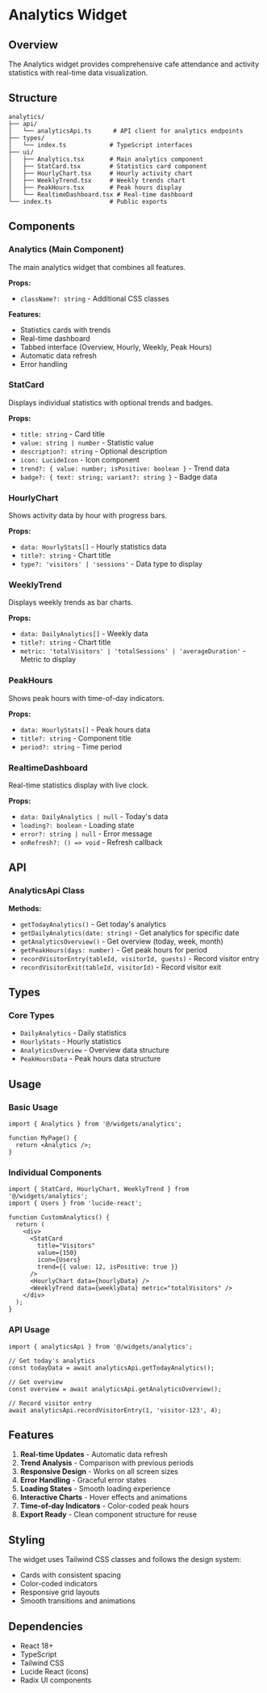 # Analytics Widget

## Overview

The Analytics widget provides comprehensive cafe attendance and activity statistics with real-time data visualization.

## Structure

```
analytics/
├── api/
│   └── analyticsApi.ts      # API client for analytics endpoints
├── types/
│   └── index.ts            # TypeScript interfaces
├── ui/
│   ├── Analytics.tsx       # Main analytics component
│   ├── StatCard.tsx        # Statistics card component
│   ├── HourlyChart.tsx     # Hourly activity chart
│   ├── WeeklyTrend.tsx     # Weekly trends chart
│   ├── PeakHours.tsx       # Peak hours display
│   └── RealtimeDashboard.tsx # Real-time dashboard
└── index.ts                # Public exports
```

## Components

### Analytics (Main Component)
The main analytics widget that combines all features.

**Props:**
- `className?: string` - Additional CSS classes

**Features:**
- Statistics cards with trends
- Real-time dashboard
- Tabbed interface (Overview, Hourly, Weekly, Peak Hours)
- Automatic data refresh
- Error handling

### StatCard
Displays individual statistics with optional trends and badges.

**Props:**
- `title: string` - Card title
- `value: string | number` - Statistic value
- `description?: string` - Optional description
- `icon: LucideIcon` - Icon component
- `trend?: { value: number; isPositive: boolean }` - Trend data
- `badge?: { text: string; variant?: string }` - Badge data

### HourlyChart
Shows activity data by hour with progress bars.

**Props:**
- `data: HourlyStats[]` - Hourly statistics data
- `title?: string` - Chart title
- `type?: 'visitors' | 'sessions'` - Data type to display

### WeeklyTrend
Displays weekly trends as bar charts.

**Props:**
- `data: DailyAnalytics[]` - Weekly data
- `title?: string` - Chart title
- `metric: 'totalVisitors' | 'totalSessions' | 'averageDuration'` - Metric to display

### PeakHours
Shows peak hours with time-of-day indicators.

**Props:**
- `data: HourlyStats[]` - Peak hours data
- `title?: string` - Component title
- `period?: string` - Time period

### RealtimeDashboard
Real-time statistics display with live clock.

**Props:**
- `data: DailyAnalytics | null` - Today's data
- `loading?: boolean` - Loading state
- `error?: string | null` - Error message
- `onRefresh?: () => void` - Refresh callback

## API

### AnalyticsApi Class

**Methods:**
- `getTodayAnalytics()` - Get today's analytics
- `getDailyAnalytics(date: string)` - Get analytics for specific date
- `getAnalyticsOverview()` - Get overview (today, week, month)
- `getPeakHours(days: number)` - Get peak hours for period
- `recordVisitorEntry(tableId, visitorId, guests)` - Record visitor entry
- `recordVisitorExit(tableId, visitorId)` - Record visitor exit

## Types

### Core Types
- `DailyAnalytics` - Daily statistics
- `HourlyStats` - Hourly statistics
- `AnalyticsOverview` - Overview data structure
- `PeakHoursData` - Peak hours data structure

## Usage

### Basic Usage
```tsx
import { Analytics } from '@/widgets/analytics';

function MyPage() {
  return <Analytics />;
}
```

### Individual Components
```tsx
import { StatCard, HourlyChart, WeeklyTrend } from '@/widgets/analytics';
import { Users } from 'lucide-react';

function CustomAnalytics() {
  return (
    <div>
      <StatCard
        title="Visitors"
        value={150}
        icon={Users}
        trend={{ value: 12, isPositive: true }}
      />
      <HourlyChart data={hourlyData} />
      <WeeklyTrend data={weeklyData} metric="totalVisitors" />
    </div>
  );
}
```

### API Usage
```tsx
import { analyticsApi } from '@/widgets/analytics';

// Get today's analytics
const todayData = await analyticsApi.getTodayAnalytics();

// Get overview
const overview = await analyticsApi.getAnalyticsOverview();

// Record visitor entry
await analyticsApi.recordVisitorEntry(1, 'visitor-123', 4);
```

## Features

1. **Real-time Updates** - Automatic data refresh
2. **Trend Analysis** - Comparison with previous periods
3. **Responsive Design** - Works on all screen sizes
4. **Error Handling** - Graceful error states
5. **Loading States** - Smooth loading experience
6. **Interactive Charts** - Hover effects and animations
7. **Time-of-day Indicators** - Color-coded peak hours
8. **Export Ready** - Clean component structure for reuse

## Styling

The widget uses Tailwind CSS classes and follows the design system:
- Cards with consistent spacing
- Color-coded indicators
- Responsive grid layouts
- Smooth transitions and animations

## Dependencies

- React 18+
- TypeScript
- Tailwind CSS
- Lucide React (icons)
- Radix UI components


